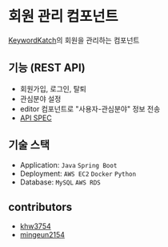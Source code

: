 # 회원 관리 컴포넌트

[KeywordKatch](https://github.com/KW-capstone-KeywordKatch/index#keywordkatch)의 회원을 관리하는 컴포넌트

## 기능 (REST API)
* 회원가입, 로그인, 탈퇴
* 관심분야 설정
* editor 컴포넌트로 "사용자-관심분야" 정보 전송
* [API SPEC](https://docs.google.com/spreadsheets/d/1kGS8b5i93-JlqeAKfyzFR9cirRDI5_6pSHOe_jQfnEo/edit#gid=0)

## 기술 스택
* Application: `Java` `Spring Boot`
* Deployment: `AWS EC2` `Docker` `Python`
* Database: `MySQL` `AWS RDS`

## contributors
* [khw3754](https://github.com/khw3754)
* [mingeun2154](https://mingeun2154.github.io/)
